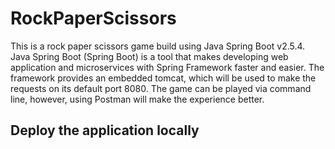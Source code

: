 # RockPaperScissors
This is a rock paper scissors game build using Java Spring Boot v2.5.4. Java Spring Boot (Spring Boot) is a tool that makes developing web application and microservices with Spring Framework faster and easier. The framework provides an embedded tomcat, which will be used to make the requests on its default port 8080. 
The game can be played via command line, however, using Postman will make the experience better.

## Deploy the application locally
